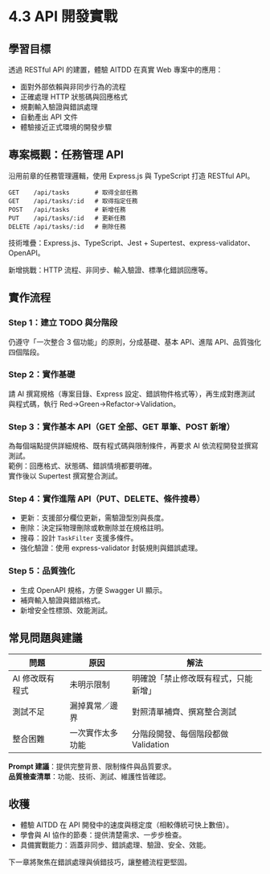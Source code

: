 # 4.3 API 開發實戰

## 學習目標

透過 RESTful API 的建置，體驗 AITDD 在真實 Web 專案中的應用：
- 面對外部依賴與非同步行為的流程
- 正確處理 HTTP 狀態碼與回應格式
- 規劃輸入驗證與錯誤處理
- 自動產出 API 文件
- 體驗接近正式環境的開發步驟

## 專案概觀：任務管理 API

沿用前章的任務管理邏輯，使用 Express.js 與 TypeScript 打造 RESTful API。

```http
GET    /api/tasks       # 取得全部任務
GET    /api/tasks/:id   # 取得指定任務
POST   /api/tasks       # 新增任務
PUT    /api/tasks/:id   # 更新任務
DELETE /api/tasks/:id   # 刪除任務
```

技術堆疊：Express.js、TypeScript、Jest + Supertest、express-validator、OpenAPI。

新增挑戰：HTTP 流程、非同步、輸入驗證、標準化錯誤回應等。

## 實作流程

### Step 1：建立 TODO 與分階段

仍遵守「一次整合 3 個功能」的原則，分成基礎、基本 API、進階 API、品質強化四個階段。

### Step 2：實作基礎

請 AI 撰寫規格（專案目錄、Express 設定、錯誤物件格式等），再生成對應測試與程式碼，執行 Red→Green→Refactor→Validation。

### Step 3：實作基本 API（GET 全部、GET 單筆、POST 新增）

為每個端點提供詳細規格、既有程式碼與限制條件，再要求 AI 依流程開發並撰寫測試。  
範例：回應格式、狀態碼、錯誤情境都要明確。  
實作後以 Supertest 撰寫整合測試。

### Step 4：實作進階 API（PUT、DELETE、條件搜尋）

- 更新：支援部分欄位更新，需驗證型別與長度。
- 刪除：決定採物理刪除或軟刪除並在規格註明。
- 搜尋：設計 `TaskFilter` 支援多條件。
- 強化驗證：使用 express-validator 封裝規則與錯誤處理。

### Step 5：品質強化

- 生成 OpenAPI 規格，方便 Swagger UI 顯示。  
- 補齊輸入驗證與錯誤格式。  
- 新增安全性標頭、效能測試。

## 常見問題與建議

| 問題 | 原因 | 解法 |
|------|------|------|
| AI 修改既有程式 | 未明示限制 | 明確說「禁止修改既有程式，只能新增」 |
| 測試不足 | 漏掉異常／邊界 | 對照清單補齊、撰寫整合測試 |
| 整合困難 | 一次實作太多功能 | 分階段開發、每個階段都做 Validation |

**Prompt 建議**：提供完整背景、限制條件與品質要求。  
**品質檢查清單**：功能、技術、測試、維護性皆確認。

## 收穫

- 體驗 AITDD 在 API 開發中的速度與穩定度（相較傳統可快上數倍）。
- 學會與 AI 協作的節奏：提供清楚需求、一步步檢查。
- 具備實戰能力：涵蓋非同步、錯誤處理、驗證、安全、效能。

下一章將聚焦在錯誤處理與偵錯技巧，讓整體流程更堅固。
